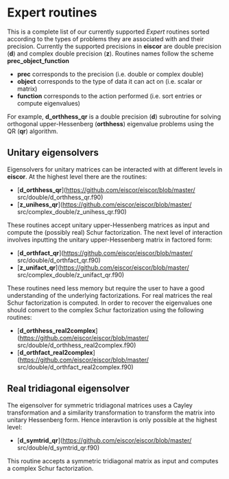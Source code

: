 # Expert routines #
This is a complete list of our currently supported _Expert_ routines sorted 
according to the types of problems they are associated with and their 
precision. Currently the supported precisions in __eiscor__ are double 
precision (__d__) and complex double precision (__z__). Routines names 
follow the scheme __prec_object_function__ 
- __prec__ corresponds to the precision (i.e. double or complex double)
- __object__ corresponds to the type of data it can act on 
(i.e. scalar or matrix)
- __function__ corresponds to the action performed 
(i.e. sort entries or compute eigenvalues)

For example, __d_orthhess_qr__ is a double precision (__d__) subroutine for 
solving orthogonal upper-Hessenberg (__orthhess__) eigenvalue problems using 
the QR (__qr__) algorithm. 

## Unitary eigensolvers ##
Eigensolvers for unitary matrices can be interacted with at different levels 
in __eiscor__. At the highest level there are the routines:
- [__d_orthhess_qr__](https://github.com/eiscor/eiscor/blob/master/
src/double/d_orthhess_qr.f90)
- [__z_unihess_qr__](https://github.com/eiscor/eiscor/blob/master/
src/complex_double/z_unihess_qr.f90)

These routines accept unitary upper-Hessenberg matrices as input and 
compute the (possibly real) Schur factorization. The next level of 
interaction involves inputting the unitary upper-Hessenberg matrix in 
factored form:
- [__d_orthfact_qr__](https://github.com/eiscor/eiscor/blob/master/
src/double/d_orthfact_qr.f90)
- [__z_unifact_qr__](https://github.com/eiscor/eiscor/blob/master/
src/complex_double/z_unifact_qr.f90)

These routines need less memory but require the user to have a good 
understanding of the underlying factorizations. For real matrices the
real Schur factorization is computed. In order to recover the eigenvalues
one should convert to the complex Schur factorization using the following
routines:
- [__d_orthhess_real2complex__](https://github.com/eiscor/eiscor/blob/master/
src/double/d_orthhess_real2complex.f90)
- [__d_orthfact_real2complex__](https://github.com/eiscor/eiscor/blob/master/
src/double/d_orthfact_real2complex.f90)

## Real tridiagonal eigensolver ##
The eigensolver for symmetric tridiagonal matrices uses a Cayley transformation
and a similarity transformation to transform the matrix into unitary Hessenberg
form. Hence interavtion is only possible at the highest level:
- [__d_symtrid_qr__](https://github.com/eiscor/eiscor/blob/master/
src/double/d_symtrid_qr.f90)

This routine accepts a symmetric tridiagonal matrix as input and computes a
complex Schur factorization.
